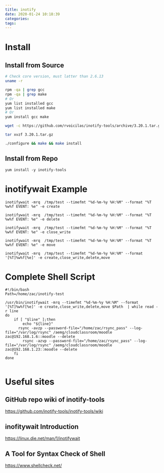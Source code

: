 ```yaml
---
title: inotify
date: 2020-01-24 10:18:39
categories:
tags:
---
```

# 

<!--more-->


# Install 

## Install from Source
``` bash
# Check core version, must latter than 2.6.13
uname -r

rpm -qa | grep gcc
rpm -qa | grep make
# Or
yum list installed gcc 
yum list installed make
# Or
yum install gcc make

wget -c https://github.com/rvoicilas/inotify-tools/archive/3.20.1.tar.gz

tar xvzf 3.20.1.tar.gz 

./configure && make && make install
```
## Install from Repo

```
yum install -y inotify-tools
```
# inotifywait Example
```
inotifywait -mrq  /tmp/test --timefmt "%d-%m-%y %H:%M" --format "%T %w%f EVENT: %e" -e create

inotifywait -mrq  /tmp/test --timefmt "%d-%m-%y %H:%M" --format "%T %w%f EVENT: %e" -e delete

inotifywait -mrq  /tmp/test --timefmt "%d-%m-%y %H:%M" --format "%T %w%f EVENT: %e" -e close_write

inotifywait -mrq  /tmp/test --timefmt "%d-%m-%y %H:%M" --format "%T %w%f EVENT: %e" -e move

inotifywait -mrq  /tmp/test --timefmt "%d-%m-%y %H:%M" --format '[%T]%w%f[%e]' -e create,close_write,delete,move
```

# Complete Shell Script
```
#!/bin/bash
Path=/home/zac/inotify-test

/usr/bin/inotifywait -mrq --timefmt "%d-%m-%y %H:%M" --format '[%T]%w%f[%e]' -e create,close_write,delete,move $Path  | while read -r line
do
	if [ "$line" ];then
    	echo "${line}"
      rsync -avzp --password-file="/home/zac/rsync_pass" --log-file="/var/log/rsync" /aemg/cloudclassroom/moodle zac@192.168.1.6::moodle --delete
        rsync -azvp --password-file="/home/zac/rsync_pass" --log-file="/var/log/rsync" /aemg/cloudclassroom/moodle zac@192.168.1.23::moodle --delete
	fi
done


```
# Useful sites
## GitHub repo wiki of inotify-tools
https://github.com/inotify-tools/inotify-tools/wiki

## inofitywait Introduction
https://linux.die.net/man/1/inotifywait

## A Tool for Syntax Check of Shell
https://www.shellcheck.net/